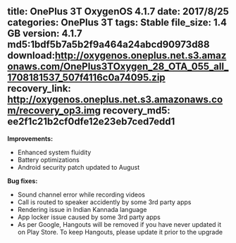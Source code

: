 title: OnePlus 3T OxygenOS 4.1.7
date: 2017/8/25
categories: OnePlus 3T
tags: Stable
file_size: 1.4 GB
version: 4.1.7
md5:1bdf5b7a5b2f9a464a24abcd90973d88
download:http://oxygenos.oneplus.net.s3.amazonaws.com/OnePlus3TOxygen_28_OTA_055_all_1708181537_507f4116c0a74095.zip
recovery_link: http://oxygenos.oneplus.net.s3.amazonaws.com/recovery_op3.img
recovery_md5: ee2f1c21b2cf0dfe12e23eb7ced7edd1
---

**Improvements:**
* Enhanced system fluidity
* Battery optimizations
* Android security patch updated to August

**Bug fixes:**
* Sound channel error while recording videos
* Call is routed to speaker accidently by some 3rd party apps
* Rendering issue in Indian Kannada language
* App locker issue caused by some 3rd party apps
* As per Google, Hangouts will be removed if you have never updated it on Play Store. To keep Hangouts, please update it prior to the upgrade


